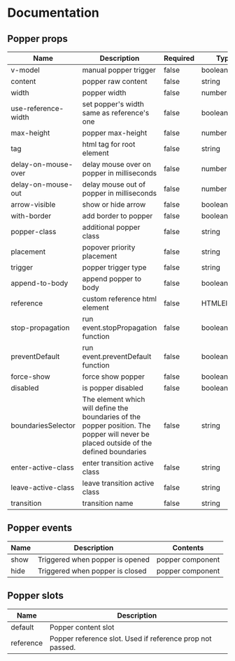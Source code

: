 # Documentation

## Popper props

| Name | Description | Required | Type | Default value | Possible values |
| --- | --- | --- | --- | --- | --- |
| v-model | manual popper trigger | false | boolean | - | - |
| content | popper raw content | false | string | - | - |
| width | popper width | false | number | - | - |
| use-reference-width | set popper's width same as reference's one | false | boolean | false | - |
| max-height | popper max-height | false | number | - | - |
| tag | html tag for root element | false | string | span | - |
| delay-on-mouse-over | delay mouse over on popper in milliseconds | false | number | 100 | - |
| delay-on-mouse-out | delay mouse out of popper in milliseconds | false | number | 100 | - |
| arrow-visible | show or hide arrow | false | boolean | true | - |
| with-border | add border to popper | false | boolean | false | - |
| popper-class | additional popper class | false | string | - | - |
| placement | popover priority placement | false | string | {{DEFAULT_PLACEMENT}} | {{AVAILABLE_PLACEMENTS}} |
| trigger | popper trigger type | false | string | {{DEFAULT_TRIGGER}} | {{AVAILABLE_TRIGGERS}} |
| append-to-body | append popper to body | false | boolean | true | - |
| reference | custom reference html element | false | HTMLElement | - | - |
| stop-propagation | run event.stopPropagation function | false | boolean | false | - |
| preventDefault | run event.preventDefault function | false | boolean | false | - |
| force-show | force show popper | false | boolean | false | - |
| disabled | is popper disabled | false | boolean | false | - |
| boundariesSelector | The element which will define the boundaries of the popper position. The popper will never be placed outside of the defined boundaries | false | string | selector | - |
| enter-active-class | enter transition active class | false | string | - | - |
| leave-active-class | leave transition active class | false | string | - | - |
| transition | transition name | false | string | - | - |


## Popper events

| Name | Description | Contents |
| --- | --- | --- |
| show | Triggered when popper is opened | popper component |
| hide | Triggered when popper is closed | popper component |


## Popper slots

| Name | Description |
| --- | --- |
| default | Popper content slot |
| reference | Popper reference slot. Used if reference prop not passed. |
